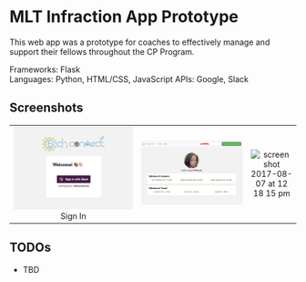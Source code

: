 # MLT Infraction App Prototype
This web app was a prototype for coaches to effectively manage and support their fellows throughout the CP Program.

Frameworks: Flask <br>
Languages: Python, HTML/CSS, JavaScript
APIs: Google, Slack

## Screenshots
| | | |
|:-------------------------:|:-------------------------:|:-------------------------:|
|<img width="1604" alt="screen shot 2017-08-07 at 12 18 15 pm" src="https://github.com/philanaaurelia/mlt-stats/blob/master/techconnect_signin.png">  Sign In |  <img width="1604" alt="screen shot 2017-08-07 at 12 18 15 pm" src="https://github.com/philanaaurelia/mlt-stats/blob/master/coach_home.png">|<img width="1604" alt="screen shot 2017-08-07 at 12 18 15 pm" src="https://user-images.githubusercontent.com/297678/29892310-03e92256-8d83-11e7-9b58-986dcb6f702e.png">|

## TODOs
* TBD
